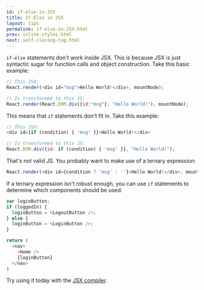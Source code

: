 ```yaml
---
id: if-else-in-JSX
title: If-Else in JSX
layout: tips
permalink: if-else-in-JSX.html
prev: inline-styles.html
next: self-closing-tag.html
---
```


`if-else` statements don't work inside JSX. This is because JSX is just syntactic sugar for function calls and object construction. Take this basic example:

```js
// This JSX:
React.render(<div id="msg">Hello World!</div>, mountNode);

// Is transformed to this JS:
React.render(React.DOM.div({id:"msg"}, "Hello World!"), mountNode);
```

This means that `if` statements don't fit in. Take this example:

```js
// This JSX:
<div id={if (condition) { 'msg' }}>Hello World!</div>

// Is transformed to this JS:
React.DOM.div({id: if (condition) { 'msg' }}, "Hello World!");
```

That's not valid JS. You probably want to make use of a ternary expression:

```js
React.render(<div id={condition ? 'msg' : ''}>Hello World!</div>, mountNode);
```

If a ternary expression isn't robust enough, you can use `if` statements to determine which
components should be used.

```js
var loginButton;
if (loggedIn) {
  loginButton = <LogoutButton />;
} else {
  loginButton = <LoginButton />;
}

return (
  <nav>
    <Home />
    {loginButton}
  </nav>
)
```

Try using it today with the [JSX compiler](/react/jsx-compiler.html).
